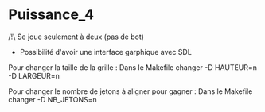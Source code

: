 # Puissance_4
/!\ Se joue seulement à deux (pas de bot)

- Possibilité d'avoir une interface garphique avec SDL

Pour changer la taille de la grille :
  Dans le Makefile changer -D HAUTEUR=n -D LARGEUR=n

Pour changer le nombre de jetons à aligner pour gagner : 
  Dans le Makefile changer -D NB_JETONS=n
